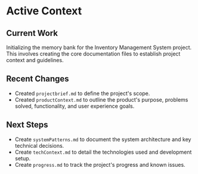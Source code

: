 # Active Context

## Current Work
Initializing the memory bank for the Inventory Management System project. This involves creating the core documentation files to establish project context and guidelines.

## Recent Changes
- Created `projectbrief.md` to define the project's scope.
- Created `productContext.md` to outline the product's purpose, problems solved, functionality, and user experience goals.

## Next Steps
- Create `systemPatterns.md` to document the system architecture and key technical decisions.
- Create `techContext.md` to detail the technologies used and development setup.
- Create `progress.md` to track the project's progress and known issues.

